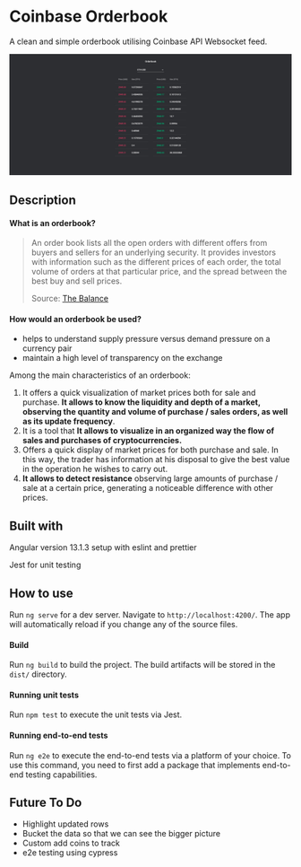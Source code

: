# Coinbase Orderbook

A clean and simple orderbook utilising Coinbase API Websocket feed.

![Basic Coinbase Orderbook](/img/sample.png)

## Description

#### What is an orderbook?

> An order book lists all the open orders with different offers from buyers and sellers for an underlying security. It provides investors with information such as the different prices of each order, the total volume of orders at that particular price, and the spread between the best buy and sell prices.
>
> Source: [The Balance](https://www.thebalance.com/what-is-an-order-book-5197237)

#### How would an orderbook be used?

- helps to understand supply pressure versus demand pressure on a currency pair
- maintain a high level of transparency on the exchange

Among the main characteristics of an orderbook:

1. It offers a quick visualization of market prices both for sale and purchase. **It allows to know the liquidity and depth of a market, observing the quantity and volume of purchase / sales orders, as well as its update frequency**.
2. It is a tool that **It allows to visualize in an organized way the flow of sales and purchases of cryptocurrencies.**
3. Offers a quick display of market prices for both purchase and sale. In this way, the trader has information at his disposal to give the best value in the operation he wishes to carry out.
4. **It allows to detect resistance** observing large amounts of purchase / sale at a certain price, generating a noticeable difference with other prices.



## Built with

Angular version 13.1.3 setup with eslint and prettier

Jest for unit testing



## How to use

Run `ng serve` for a dev server. Navigate to `http://localhost:4200/`. The app will automatically reload if you change any of the source files.

#### Build

Run `ng build` to build the project. The build artifacts will be stored in the `dist/` directory.

#### Running unit tests

Run `npm test` to execute the unit tests via Jest.

#### Running end-to-end tests

Run `ng e2e` to execute the end-to-end tests via a platform of your choice. To use this command, you need to first add a package that implements end-to-end testing capabilities.



## Future To Do

- Highlight updated rows
- Bucket the data so that we can see the bigger picture
- Custom add coins to track
- e2e testing using cypress
